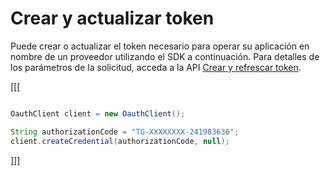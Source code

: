 # Crear y actualizar token

Puede crear o actualizar el token necesario para operar su aplicación en nombre de un proveedor utilizando el SDK a continuación. Para detalles de los parámetros de la solicitud, acceda a la API [Crear y refrescar token](https://www.mercadopago[FAKER][URL][DOMAIN]/developers/es/reference/oauth/_oauth_token/post).

[[[
```java

OauthClient client = new OauthClient();

String authorizationCode = "TG-XXXXXXXX-241983636";
client.createCredential(authorizationCode, null);
```
]]]
